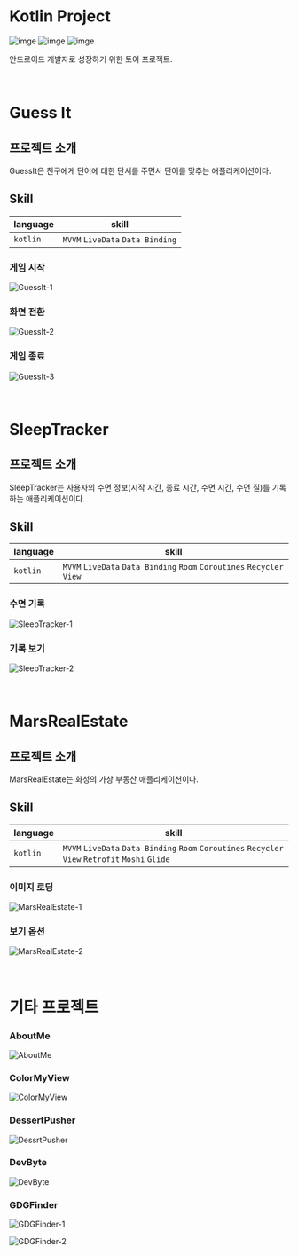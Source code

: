 # Kotlin Project

![imge](https://img.shields.io/badge/ProjectType-SingleStudy-green) ![imge](https://img.shields.io/badge/Language-kotlin-yellow) ![imge](https://img.shields.io/badge/Tools-AndroidStudio-blue)

안드로이드 개발자로 성장하기 위한 토이 프로젝트.

<br />

# Guess It

## 프로젝트 소개

GuessIt은 친구에게 단어에 대한 단서를 주면서 단어를 맞추는 애플리케이션이다.

## Skill

| language | skill                            |
| -------- | -------------------------------- |
| `kotlin` | `MVVM` `LiveData` `Data Binding` |

### 게임 시작

![GuessIt-1](https://user-images.githubusercontent.com/34030303/91659839-51efe580-eb0d-11ea-804c-d08bfa0f42f9.gif)

### 화면 전환

![GuessIt-2](https://user-images.githubusercontent.com/34030303/91659838-50beb880-eb0d-11ea-9656-88a9106484a5.gif)

### 게임 종료

![GuessIt-3](https://user-images.githubusercontent.com/34030303/91659835-4f8d8b80-eb0d-11ea-9797-87496190b8e2.gif)

<br />

# SleepTracker

## 프로젝트 소개

SleepTracker는 사용자의 수면 정보(시작 시간, 종료 시간, 수면 시간, 수면 질)를 기록하는 애플리케이션이다.

## Skill

| language | skill                                                        |
| -------- | ------------------------------------------------------------ |
| `kotlin` | `MVVM` `LiveData` `Data Binding` `Room` `Coroutines` `Recycler View` |

### 수면 기록

![SleepTracker-1](https://user-images.githubusercontent.com/34030303/91659840-52887c00-eb0d-11ea-85b2-1a7573e1bac0.gif)

### 기록 보기

![SleepTracker-2](https://user-images.githubusercontent.com/34030303/91659841-52887c00-eb0d-11ea-98f7-7f4749864e32.gif)

<br />

# MarsRealEstate

## 프로젝트 소개

MarsRealEstate는 화성의 가상 부동산 애플리케이션이다.

## Skill

| language | skill                                                        |
| -------- | ------------------------------------------------------------ |
| `kotlin` | `MVVM` `LiveData` `Data Binding` `Room` `Coroutines` `Recycler View` `Retrofit` `Moshi` `Glide` |

### 이미지 로딩

![MarsRealEstate-1](https://user-images.githubusercontent.com/34030303/91659842-53b9a900-eb0d-11ea-97bc-3582355b01b4.gif)

### 보기 옵션

![MarsRealEstate-2](https://user-images.githubusercontent.com/34030303/91659843-574d3000-eb0d-11ea-9390-8299aaf66f70.gif)

<br />

# 기타 프로젝트

### AboutMe

![AboutMe](https://user-images.githubusercontent.com/34030303/91659853-5b794d80-eb0d-11ea-8921-f8089cab672a.gif)

### ColorMyView

![ColorMyView](https://user-images.githubusercontent.com/34030303/91659858-692ed300-eb0d-11ea-8938-7c78d21f7ea3.gif)

### DessertPusher

![DessrtPusher](https://user-images.githubusercontent.com/34030303/91659821-4997aa80-eb0d-11ea-8bc7-98f0bff0e34f.gif)

### DevByte

![DevByte](https://user-images.githubusercontent.com/34030303/91659846-587e5d00-eb0d-11ea-81ce-865a15588d8d.gif)

### GDGFinder

![GDGFinder-1](https://user-images.githubusercontent.com/34030303/91659850-5ae0b700-eb0d-11ea-943c-05e1cb527452.gif)

![GDGFinder-2](https://user-images.githubusercontent.com/34030303/91659849-5916f380-eb0d-11ea-9908-42e61e041c2a.gif)

